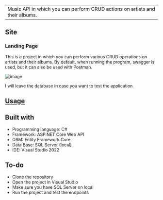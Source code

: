 
<table>
<tr>
<td>
  Music API in which you can perform CRUD actions on artists and their albums.
</td>
</tr>
</table>




## Site

### Landing Page
This is a project in which you can perform various CRUD operations on artists and their albums.
By default, when running the program, swagger is used, but it can also be used with Postman.

![image](https://github.com/user-attachments/assets/f1ba36ad-5762-45f6-bc4d-3fa99ab938bd)

I will leave the database in case you want to test the application.


## [Usage](https://iharsh234.github.io/WebApp/)  


## Built with 

- Programming language: C#
- Framework: ASP.NET Core Web API
- ORM: Entity Framework Core
- Data Base: SQL Server (local)
- IDE: Visual Studio 2022


## To-do
- Clone the repository
- Open the project in Visual Studio
- Make sure you have SQL Server on local
- Run the project and test the endpoints



